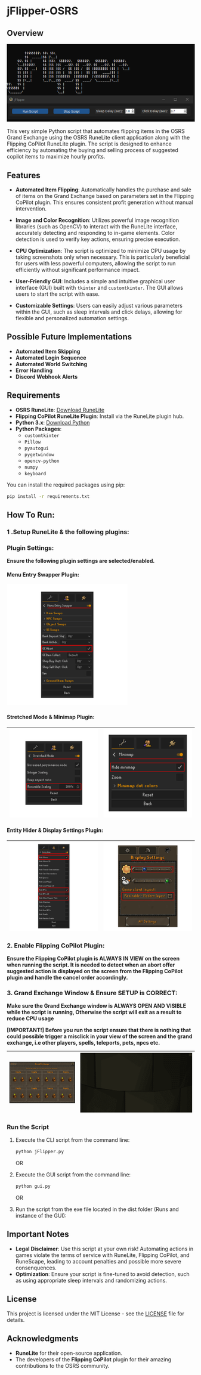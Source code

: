 # jFlipper-OSRS

## Overview

![GUI](src/images/settings/guiexample.png)

This very simple Python script that automates flipping items in the OSRS Grand Exchange using the OSRS RuneLite client application along with the Flipping CoPilot RuneLite plugin. The script is designed to enhance efficiency by automating the buying and selling process of suggested copilot items to maximize hourly profits.

## Features

- **Automated Item Flipping**: Automatically handles the purchase and sale of items on the Grand Exchange based on parameters set in the Flipping CoPilot plugin. This ensures consistent profit generation without manual intervention.

- **Image and Color Recognition**: Utilizes powerful image recognition libraries (such as OpenCV) to interact with the RuneLite interface, accurately detecting and responding to in-game elements. Color detection is used to verify key actions, ensuring precise execution.

- **CPU Optimization**: The script is optimized to minimize CPU usage by taking screenshots only when necessary. This is particularly beneficial for users with less powerful computers, allowing the script to run efficiently without significant performance impact.

- **User-Friendly GUI**: Includes a simple and intuitive graphical user interface (GUI) built with `tkinter` and `customtkinter`. The GUI allows users to start the script with ease.

- **Customizable Settings**: Users can easily adjust various parameters within the GUI, such as sleep intervals and click delays, allowing for flexible and personalized automation settings.

## Possible Future Implementations

- **Automated Item Skipping**
- **Automated Login Sequence**
- **Automated World Switching**
- **Error Handling**
- **Discord Webhook Alerts**

## Requirements

- **OSRS RuneLite**: [Download RuneLite](https://runelite.net/)
- **Flipping CoPilot RuneLite Plugin**: Install via the RuneLite plugin hub.
- **Python 3.x**: [Download Python](https://www.python.org/)
- **Python Packages**:
  - `customtkinter`
  - `Pillow`
  - `pyautogui`
  - `pygetwindow`
  - `opencv-python`
  - `numpy`
  - `keyboard`

You can install the required packages using pip:

```bash
pip install -r requirements.txt
```

## How To Run:

### 1 .Setup RuneLite & the following plugins:

### Plugin Settings:

**Ensure the following plugin settings are selected/enabled.**

#### Menu Entry Swapper Plugin:

![Menu Entry Swapper](src/images/settings/menuentryswapper.png)

#### Stretched Mode & Minimap Plugin:

| ![Stretched Mode](src/images/settings/stretchedmode.png) | ![Minimap](src/images/settings/minimap.png) |
| :------------------------------------------------------: | :-----------------------------------------: |

#### Entity Hider & Display Settings Plugin:

| ![Entity Hider](src/images/settings/entityhider.png) | ![Display Settings](src/images/settings/displaysettings.png) |
| :--------------------------------------------------: | :----------------------------------------------------------: |

### 2. Enable Flipping CoPilot Plugin:

**Ensure the Flipping CoPilot plugin is **ALWAYS IN VIEW** on the screen when running the script. It is needed to detect when an abort offer suggested action is displayed on the screen from the Flipping CoPilot plugin and handle the cancel order accordingly.**

### 3. Grand Exchange Window & Ensure SETUP is CORRECT:

**Make sure the Grand Exchange window is **ALWAYS OPEN AND VISIBLE** while the script is running, Otherwise the script will exit as a result to reduce CPU usage**

**[IMPORTANT!] Before you run the script ensure that there is nothing that could possible trigger a misclick in your view of the screen and the grand exchange, i.e other players, spells, teleports, pets, npcs etc.**

| ![Grand Exchange Window](src/images/settings/ge.png) | ![Blank Screen Example](src/images/settings/blank.png) |
| :--------------------------------------------------: | :----------------------------------------------------: |

### Run the Script

1. Execute the CLI script from the command line:

   ```bash
   python jFlipper.py
   ```

   OR

2. Execute the GUI script from the command line:

   ```bash
   python gui.py
   ```

   OR

3. Run the script from the exe file located in the dist folder (Runs and instance of the GUI):

## Important Notes

- **Legal Disclaimer**: Use this script at your own risk! Automating actions in games violate the terms of service with RuneLite, Flipping CoPilot, and RuneScape, leading to account penalties and possible more severe consenquences.
- **Optimization**: Ensure your script is fine-tuned to avoid detection, such as using appropriate sleep intervals and randomizing actions.

## License

This project is licensed under the MIT License - see the [LICENSE](LICENSE) file for details.

## Acknowledgments

- **RuneLite** for their open-source application.
- The developers of the **Flipping CoPilot** plugin for their amazing contributions to the OSRS community.
